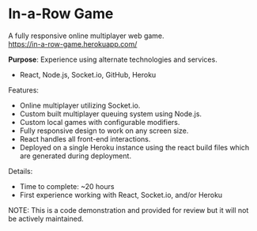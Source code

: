 # In-a-Row Game

A fully responsive online multiplayer web game.<br/>
https://in-a-row-game.herokuapp.com/

<b>Purpose</b>: Experience using alternate technologies and services.<br/>
 - React, Node.js, Socket.io, GitHub, Heroku

Features: 
 - Online multiplayer utilizing Socket.io.
 - Custom built multiplayer queuing system using Node.js.
 - Custom local games with configurable modifiers.
 - Fully responsive design to work on any screen size.
 - React handles all front-end interactions.
 - Deployed on a single Heroku instance using the react build files which are generated during deployment.
 
 Details: 
 - Time to complete: ~20 hours
 - First experience working with React, Socket.io, and/or Heroku

NOTE: This is a code demonstration and provided for review but it will not be actively maintained.
